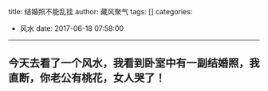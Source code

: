 title: 结婚照不能乱挂
author: 藏风聚气
tags: []
categories:
  - 风水
date: 2017-06-18 07:58:00
---
今天去看了一个风水，我看到卧室中有一副结婚照，我直断，你老公有桃花，女人哭了！
----------------